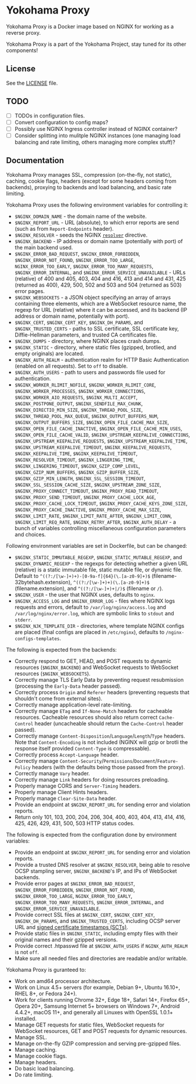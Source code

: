 # Yokohama Proxy
Yokohama Proxy is a Docker image based on NGINX for working as a reverse proxy.

Yokohama Proxy is a part of the Yokohama Project, stay tuned for its other components!

## License
See the [LICENSE](LICENSE) file.

## TODO
- [ ] TODOs in configuration files.
- [ ] Convert configuration to config maps?
- [ ] Possibly use NGINX Ingress controller instead of NGINX container?
- [ ] Consider splitting into mulitple NGINX instances (one managing load balancing and rate limiting, others managing more complex stuff)?

## Documentation
Yokohama Proxy manages SSL, compression (on-the-fly, not static), caching, cookie flags, headers (except for some headers coming from backends), proxying to backends and load balancing, and basic rate limiting.

Yokohama Proxy uses the following environment variables for controlling it:
- `$NGINX_DOMAIN_NAME` - the domain name of the website.
- `$NGINX_REPORT_URL` - URL (absolute), to which error reports are send (such as from `Report-Endpoints` header).
- `$NGINX_RESOLVER` - seeds the NGINX [`resolver`](https://nginx.org/en/docs/http/ngx_http_core_module.html#resolver) directive.
- `$NGINX_BACKEND` - IP address or domain name (potentially with port) of the main backend used.
- `$NGINX_ERROR_BAD_REQUEST`, `$NGINX_ERROR_FORBIDDEN`, `$NGINX_ERROR_NOT_FOUND`, `$NGINX_ERROR_TOO_LARGE`, `NGINX_ERROR_TOO_EARLY`, `$NGINX_ERROR_TOO_MANY_REQUESTS`, `$NGINX_ERROR_INTERNAL`, and `$NGINX_ERROR_SERVICE_UNAVAILABLE` - URLs (relative) of 400 and 405, 403, 404 and 416, 413 and 414 and 431, 425 (returned as 400), 429, 500, 502 and 503 and 504 (returned as 503) error pages.
- `$NGINX_WEBSOCKETS` - a JSON object specifying an array of arrays containing three elements, which are a WebSocket resource name, the regexp for URL (relative) where it can be accessed, and its backend (IP address or domain name, potentially with port).
- `$NGINX_CERT`, `$NGINX_CERT_KEY`, `$NGINX_DH_PARAMS`, and `$NGINX_TRUSTED_CERTS` - paths to SSL certificate, SSL certificate key, Diffie-Hellman parameters, and trusted CA certificates file.
- `$NGINX_DUMPS` - directory, where NGINX places crash dumps.
- `$NGINX_STATIC` - directory, where static files (gzipped, brotlied, and empty originals) are located.
- `$NGINX_AUTH_REALM` - authentication realm for HTTP Basic Authentication (enabled on all requests). Set to `off` to disable.
- `$NGINX_AUTH_USERS` - path to users and passwords file used for authentication.
- `$NGINX_WORKER_RLIMIT_NOFILE`, `$NGINX_WORKER_RLIMIT_CORE`, `$NGINX_WORKER_PROCESSES`, `$NGINX_WORKER_CONNECTIONS`, `$NGINX_WORKER_AIO_REQUESTS`, `$NGINX_MULTI_ACCEPT`, `$NGINX_POSTPONE_OUTPUT`, `$NGINX_SENDFILE_MAX_CHUNK`, `$NGINX_DIRECTIO_MIN_SIZE`, `$NGINX_THREAD_POOL_SIZE`, `$NGINX_THREAD_POOL_MAX_QUEUE`, `$NGINX_OUTPUT_BUFFERS_NUM`, `$NGINX_OUTPUT_BUFFERS_SIZE`, `$NGINX_OPEN_FILE_CACHE_MAX_SIZE`, `$NGINX_OPEN_FILE_CACHE_INACTIVE`, `$NGINX_OPEN_FILE_CACHE_MIN_USES`, `$NGINX_OPEN_FILE_CACHE_VALID`, `$NGINX_UPSTREAM_KEEPALIVE_CONNECTIONS`, `$NGINX_UPSTREAM_KEEPALIVE_REQUESTS`, `$NGINX_UPSTREAM_KEEPALIVE_TIME`, `$NGINX_UPSTREAM_KEEPALIVE_TIMEOUT`, `$NGINX_KEEPALIVE_REQUESTS`, `$NGINX_KEEPALIVE_TIME`, `$NGINX_KEEPALIVE_TIMEOUT`, `$NGINX_RESOLVER_TIMEOUT`, `$NGINX_LINGERING_TIME`, `$NGINX_LINGERING_TIMEOUT`, `$NGINX_GZIP_COMP_LEVEL`, `$NGINX_GZIP_NUM_BUFFERS`, `$NGINX_GZIP_BUFFER_SIZE`, `$NGINX_GZIP_MIN_LENGTH`, `$NGINX_SSL_SESSION_TIMEOUT`, `$NGINX_SSL_SESSION_CACHE_SIZE`, `$NGINX_UPSTREAM_ZONE_SIZE`, `$NGINX_PROXY_CONNECT_TIMEOUT`, `$NGINX_PROXY_READ_TIMEOUT`, `$NGINX_PROXY_SEND_TIMEOUT`, `$NGINX_PROXY_CACHE_LOCK_AGE`, `$NGINX_PROXY_CACHE_LOCK_TIMEOUT`, `$NGINX_PROXY_CACHE_KEYS_ZONE_SIZE`, `$NGINX_PROXY_CACHE_INACTIVE`, `$NGINX_PROXY_CACHE_MAX_SIZE`, `$NGINX_LIMIT_RATE`, `$NGINX_LIMIT_RATE_AFTER`, `$NGINX_LIMIT_CONN`, `$NGINX_LIMIT_REQ_RATE`, `$NGINX_RETRY_AFTER`, `$NGINX_AUTH_DELAY` - a bunch of variables controlling miscellaneous configuration parameters and choices.

Following environment variables are set in Dockerfile, but can be changed:
- `$NGINX_STATIC_IMMUTABLE_REGEXP`, `$NGINX_STATIC_MUTABLE_REGEXP`, and `$NGINX_DYNAMIC_REGEXP` - the regexps for detecting whether a given URL (relative) is a static immutable file, static mutable file, or dynamic file. Default to `^((?:/[\w-]+)+)-[0-9a-f]{64}(\.[a-z0-9]+)$` (filename-32bytehash.extension), `^((?:/[\w-]+)+)(\.[a-z0-9]+)$` (filename.extension), and `^((?:/[\w-]+)+|/)$` (filename or `/`).
- `$NGINX_USER` - the user that NGINX uses, defaults to `nginx`.
- `$NGINX_ACCESS_LOG` and `$NGINX_ERROR_LOG` - files where NGINX logs requests and errors, default to `/var/log/nginx/access.log` and `/var/log/nginx/error.log`, which are symbolic links to `stdout` and `stderr`.
- `$NGINX_NJK_TEMPLATE_DIR` - directories, where template NGINX configs are placed (final configs are placed in `/etc/nginx`), defaults to `/nginx-configs-templates`.

The following is expected from the backends:
- Correctly respond to GET, HEAD, and POST requests to dynamic resources (`$NGINX_BACKEND`) and WebSocket requests to WebSocket resources (`$NGINX_WEBSOCKETS`).
- Correctly manage TLS Early Data by preventing request resubmission (processing the `Early-Data` header passed).
- Correctly process `Origin` and `Referer` headers (preventing requests that shouldn't come from external sites).
- Correctly manage application-level rate-limiting.
- Correctly manage `ETag` and `If-None-Match` headers for cacheable resources. Cacheable resources should also return correct `Cache-Control` header (uncacheable should return the `Cache-Control` header passed).
- Correctly manage `Content-Disposition`/`Language`/`Length`/`Type` headers. Note that `Content-Encoding` is not included (NGINX will gzip or brotli the response itself provided `Content-Type` is compressable).
- Correctly process `Accept-Language` header.
- Correctly manage `Content-Security`/`Permissions`/`Document`/`Feature-Policy` headers (with the defaults being those passed from the proxy).
- Correctly manage `Vary` header.
- Correctly manage `Link` headers for doing resources preloading.
- Properly manage CORS and `Server-Timing` headers.
- Properly manage Client Hints headers.
- Properly manage `Clear-Site-Data` header.
- Provide an endpoint at `$NGINX_REPORT_URL` for sending error and violation reports.
- Return only 101, 103, 200, 204, 206, 304, 400, 403, 404, 413, 414, 416, 425, 426, 429, 431, 500, 503 HTTP status codes.

The following is expected from the configuration done by environment variables:
- Provide an endpoint at `$NGINX_REPORT_URL` for sending error and violation reports.
- Provide a trusted DNS resolver at `$NGINX_RESOLVER`, being able to resolve OCSP stampling server, `$NGINX_BACKEND`'s IP, and IPs of WebSocket backends.
- Provide error pages at `$NGINX_ERROR_BAD_REQUEST`, `$NGINX_ERROR_FORBIDDEN`, `$NGINX_ERROR_NOT_FOUND`, `$NGINX_ERROR_TOO_LARGE`, `NGINX_ERROR_TOO_EARLY`, `$NGINX_ERROR_TOO_MANY_REQUESTS`, `$NGINX_ERROR_INTERNAL`, and `$NGINX_ERROR_SERVICE_UNAVAILABLE`.
- Provide correct SSL files at `$NGINX_CERT`, `$NGINX_CERT_KEY`, `$NGINX_DH_PARAMS`, and `$NGINX_TRUSTED_CERTS`, including OCSP server URL and [signed certificate timestamps (SCTs)](https://en.wikipedia.org/wiki/Certificate_Transparency).
- Provide static files in `$NGINX_STATIC`, including empty files with their original names and their gzipped versions.
- Provide correct .htpasswd file at `$NGINX_AUTH_USERS` if `NGINX_AUTH_REALM` is not `off`.
- Make sure all needed files and directories are readable and/or writable. <!--- # TODO: List them (FEAT) -->

Yokohama Proxy is guranteed to:
- Work on amd64 processor architecture.
- Work on Linux 4.5+ servers (for example, Debian 9+, Ubuntu 16.10+, RHEL 8+, or Fedora 24+).
- Work for clients running Chrome 32+, Edge 18+, Safari 14+, Firefox 65+, Opera 20+, Samsung Internet 5+ browsers on Windows 7+, Android 4.4.2+, macOS 11+, and generally all Linuxes with OpenSSL 1.0.1+ installed.
- Manage GET requests for static files, WebSocket requests for WebSocket resources, GET and POST requests for dynamic resources.
- Manage SSL.
- Manage on-the-fly GZIP compression and serving pre-gzipped files.
- Manage caching.
- Manage cookie flags.
- Manage headers.
- Do basic load balancing.
- Do rate limiting.
